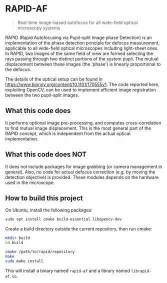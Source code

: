 # RAPID-AF
> Real-time image-based autofocus for all wide-field optical microscopy systems
> 

RAPID (Rapid Autofocusing via Pupil-split Image phase Detection) is an
implementation of the phase detection principle for defocus measurement,
applicable to all wide-field optical microscopes including light-sheet ones. In
RAPID, two images of the same field of view are formed selecting the rays
passing through two distinct portions of the system pupil. The mutual
displacement between these images (the 'phase') is linearly proportional to the
defocus.

The details of the optical setup can be found in
https://www.biorxiv.org/content/10.1101/170555v1. The code reported here,
exploiting OpenCV, can be used to implement efficient image registration
between the two pupil-split images.


## What this code does
It performs optional image pre-processing, and computes
cross-correlation to find mutual image displacement. This is the most general
part of the RAPID concept, which is independent from the actual optical
implementation.

## What this code does NOT
It does not include packages for image grabbing (or
camera management in general). Also, no code for actual defocus correction
(e.g. by moving the detection objective) is provided. These modules depends on
the hardware used in the microscope.


## How to build this project
On Ubuntu, install the following packages:
```bash
sudo apt install cmake build-essential libopencv-dev
```

Create a build directory outside the current repository, then run cmake:
```bash
mkdir build
cd build

cmake /path/to/rapid/repository
make
sudo make install
```

This will install a binary named `rapid-af` and a library named
`librapid-af.so`.
